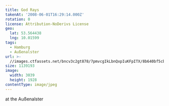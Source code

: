 ```yaml
---
title: God Rays
takenAt: '2008-06-01T16:29:14.000Z'
rotation: 0
license: Attribution-NoDerivs License
geo:
  lat: 53.564438
  lng: 10.01599
tags:
  - Hamburg
  - Außenalster
url: >-
  //images.ctfassets.net/bncv3c2gt878/7pmvcgIkLbnQxpIuKFpITX/8b640bf5cba2a5744d3ee74189a20ae4/god-rays_4343892964_o
size: 1139193
image:
  width: 3039
  height: 1928
contentType: image/jpeg
---
```


at the Außenalster